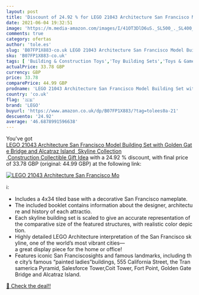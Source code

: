 ```yaml
---
layout: post
title: 'Discount of 24.92 % for LEGO 21043 Architecture San Francisco Mo'
date: 2021-06-04 19:32:51
image: 'https://m.media-amazon.com/images/I/41OT3DlD6uS._SL500_._SL400_.jpg'
comments: true
category: ofertas
author: 'tole.es'
slug: 'B07FP1X883-co.uk LEGO 21043 Architecture San Francisco Model Building...'
sku: 'B07FP1X883-co.uk'
tags: [ 'Building & Construction Toys','Toy Building Sets','Toys & Games','Toys Store','lego', ]
actualPrice: 33.78 GBP
currency: GBP
price: 33.78
comparePrice: 44.99 GBP
prodname: 'LEGO 21043 Architecture San Francisco Model Building Set with Golden Gate Bridge and Alcatraz Island  Skyline Collection  Construction Collectible Gift Idea'
country: 'co.uk'
flag: '🇬🇧'
brand: 'LEGO'
buyurl: 'https://www.amazon.co.uk/dp/B07FP1X883/?tag=tolees0a-21'
descuento: '24.92'
average: '46.6878991596638'
---
```


You've got [LEGO 21043 Architecture San Francisco Model Building Set with Golden Gate Bridge and Alcatraz Island  Skyline Collection  Construction Collectible Gift Idea](https://www.amazon.co.uk/dp/B07FP1X883/?tag=tolees0a-21) with a  24.92 % discount, with final price of 33.78 GBP (original: 44.99 GBP) at the following link:

[![LEGO 21043 Architecture San Francisco Mo](https://m.media-amazon.com/images/I/41OT3DlD6uS._SL500_._SL400_.jpg)](https://www.amazon.co.uk/dp/B07FP1X883/?tag=tolees0a-21)

ℹ️:

- Includes a 4x34 tiled base with a decorative San Francisco nameplate.
- The included booklet contains information about the designer, architecture and history of each attractio.
- Each skyline building set is scaled to give an accurate representation of the comparative size of the featured structures, with realistic color depiction.
- Highly detailed LEGO Architecture interpretation of the San Francisco skyline, one of the world’s most vibrant cities—a great display piece for the home or office!
- Features iconic San Franciscosights and famous landmarks, including the city’s famous “painted ladies”buildings, 555 California Street, the Transamerica Pyramid, Salesforce Tower,Coit Tower, Fort Point, Golden Gate Bridge and Alcatraz Island.

[🛒 Check the deal!!](https://www.amazon.co.uk/dp/B07FP1X883/?tag=tolees0a-21)

